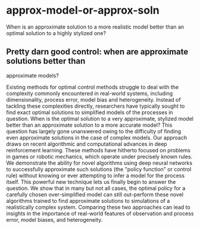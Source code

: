# approx-model-or-approx-soln

When is an approximate solution to a more realistic model better than an optimal solution to a highly stylized one?


## Pretty darn good control: when are approximate solutions better than
approximate models?


Existing methods for optimal control methods struggle to deal with the
complexity commonly encountered in real-world systems, including
dimensionality, process error, model bias and heterogeneity.  Instead
of tackling these complexities directly, researchers have typically
sought to find exact optimal solutions to simplified models of the
processes in question. When is the optimal solution to a very
approximate, stylized model better than an approximate solution to a
more accurate model? This question has largely gone unanswered owing
to the difficulty of finding even approximate solutions in the case of
complex models.  Our approach draws on recent algorithmic and
computational advances in deep reinforcement learning. These methods
have hitherto focused on problems in games or robotic mechanics, which
operate under precisely known rules. We demonstrate the ability for
novel algorithms using deep neural networks to successfully
approximate such solutions (the "policy function" or control rule)
without knowing or ever attempting to infer a model for the process
itself. This powerful new technique lets us finally begin to answer
the question. We show that in many but not all cases, the optimal
policy for a carefully chosen over-simplified model can still
out-perform these novel algorithms trained to find approximate
solutions to simulations of a realistically complex system. Comparing
these two approaches can lead to insights in the importance of
real-world features of observation and process error, model biases,
and heterogeneity.